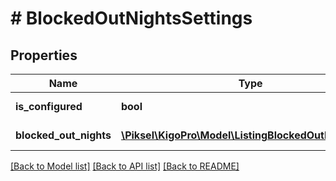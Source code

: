 # # BlockedOutNightsSettings

## Properties

Name | Type | Description | Notes
------------ | ------------- | ------------- | -------------
**is_configured** | **bool** | True if configured | [optional]
**blocked_out_nights** | [**\Piksel\KigoPro\Model\ListingBlockedOutNightRule[]**](ListingBlockedOutNightRule.md) | Blocked Out Nights | [optional]

[[Back to Model list]](../../README.md#models) [[Back to API list]](../../README.md#endpoints) [[Back to README]](../../README.md)
